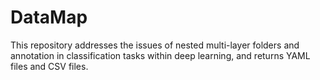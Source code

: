 # DataMap
This repository addresses the issues of nested multi-layer folders and annotation in classification tasks within deep learning, and returns YAML files and CSV files.
